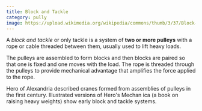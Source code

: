```yaml
---
title: Block and Tackle
category: pully
image: https://upload.wikimedia.org/wikipedia/commons/thumb/3/37/Block-and-tackle-in-use.svg/400px-Block-and-tackle-in-use.svg.png
---
```

A *block and tackle* or only tackle is a system of **two or more pulleys** with a rope or cable threaded between them, usually used to lift heavy loads.

The pulleys are assembled to form blocks and then blocks are paired so that one is fixed and one moves with the load. 
The rope is threaded through the pulleys to provide mechanical advantage that amplifies the force applied to the rope.

Hero of Alexandria described cranes formed from assemblies of pulleys in the first century. Illustrated versions of Hero's 
Mechan  ica (a book on raising heavy weights) show early block and tackle systems.